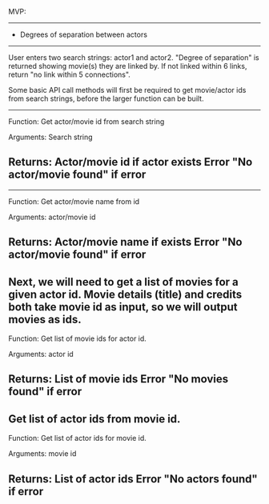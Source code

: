 MVP:

----------------------------------------------
- Degrees of separation between actors
----------------------------------------------

User enters two search strings: actor1 and actor2. "Degree of separation" is returned showing movie(s) they are linked by. If not linked within 6 links, return "no link within 5 connections".


Some basic API call methods will first be required to get movie/actor ids from search strings, before the larger function can be built.

---------------
Function:
Get actor/movie id from search string

Arguments:
Search string

Returns:
Actor/movie id if actor exists
Error "No actor/movie found" if error
---------------


---------------
Function:
Get actor/movie name from id

Arguments:
actor/movie id

Returns:
Actor/movie name if exists
Error "No actor/movie found" if error
---------------



Next, we will need to get a list of movies for a given actor id. Movie details (title) and credits both take movie id as input, so we will output movies as ids.
---------------
Function:
Get list of movie ids for actor id.

Arguments:
actor id

Returns:
List of movie ids
Error "No movies found" if error
---------------



Get list of actor ids from movie id.
---------------
Function:
Get list of actor ids for movie id.

Arguments:
movie id

Returns:
List of actor ids
Error "No actors found" if error
---------------